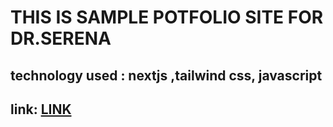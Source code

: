 # THIS IS SAMPLE POTFOLIO SITE FOR DR.SERENA

<h2>technology  used : nextjs ,tailwind css, javascript</h2>

<h2>link: <a href="https://dr-serena-site.vercel.app/">LINK</a> </h2>
